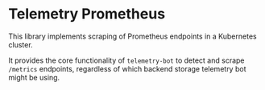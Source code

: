 # Telemetry Prometheus
This library implements scraping of Prometheus endpoints in a Kubernetes cluster.

It provides the core functionality of `telemetry-bot` to detect and scrape `/metrics` endpoints,
regardless of which backend storage telemetry bot might be using.
